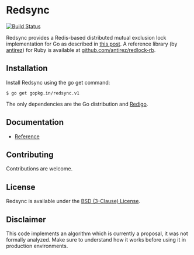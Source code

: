 # Redsync

[![Build Status](https://drone.io/github.com/go-redsync/redsync/status.png)](https://drone.io/github.com/go-redsync/redsync/latest)

Redsync provides a Redis-based distributed mutual exclusion lock implementation for Go as described in [this post](http://redis.io/topics/distlock). A reference library (by [antirez](https://github.com/antirez)) for Ruby is available at [github.com/antirez/redlock-rb](https://github.com/antirez/redlock-rb).

## Installation

Install Redsync using the go get command:

    $ go get gopkg.in/redsync.v1

The only dependencies are the Go distribution and [Redigo](https://github.com/gomodule/redigo).

## Documentation

- [Reference](https://godoc.org/gopkg.in/redsync.v1)

## Contributing

Contributions are welcome.

## License

Redsync is available under the [BSD (3-Clause) License](https://opensource.org/licenses/BSD-3-Clause).

## Disclaimer

This code implements an algorithm which is currently a proposal, it was not formally analyzed. Make sure to understand how it works before using it in production environments.
